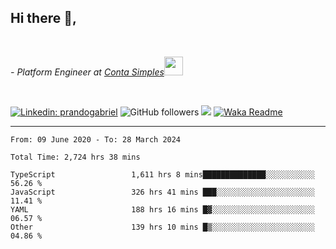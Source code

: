 <h2>Hi there  👋,</h2> </br>

<p><em>- Platform Engineer at <a href="https://contasimples.com">Conta Simples</a><img src="https://media.giphy.com/media/WUlplcMpOCEmTGBtBW/giphy.gif" width="30"> 
</em></p></br>


[![Linkedin: prandogabriel](https://img.shields.io/badge/-prandogabriel-blue?style=flat-square&logo=Linkedin&logoColor=white&link=https://www.linkedin.com/in/prandogabriel/)](https://www.linkedin.com/in/prandogabriel)
![GitHub followers](https://img.shields.io/github/followers/prandogabriel?label=Follow&style=social)
![](https://visitor-badge.glitch.me/badge?page_id=prandogabriel.prandogabriel)
[![Waka Readme](https://github.com/prandogabriel/prandogabriel/actions/workflows/update-stats.yml.yml/badge.svg)](https://github.com/prandogabriel/prandogabriel/actions/workflows/update-stats.yml.yml)

---

<!--START_SECTION:waka-->

```golang
From: 09 June 2020 - To: 28 March 2024

Total Time: 2,724 hrs 38 mins

TypeScript                 1,611 hrs 8 mins██████████████░░░░░░░░░░░   56.26 %
JavaScript                 326 hrs 41 mins ███░░░░░░░░░░░░░░░░░░░░░░   11.41 %
YAML                       188 hrs 16 mins █▓░░░░░░░░░░░░░░░░░░░░░░░   06.57 %
Other                      139 hrs 10 mins █▒░░░░░░░░░░░░░░░░░░░░░░░   04.86 %
```

<!--END_SECTION:waka-->
